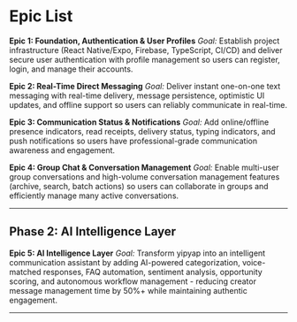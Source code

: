 # Epic List

**Epic 1: Foundation, Authentication & User Profiles**
_Goal:_ Establish project infrastructure (React Native/Expo, Firebase, TypeScript, CI/CD) and deliver secure user authentication with profile management so users can register, login, and manage their accounts.

**Epic 2: Real-Time Direct Messaging**
_Goal:_ Deliver instant one-on-one text messaging with real-time delivery, message persistence, optimistic UI updates, and offline support so users can reliably communicate in real-time.

**Epic 3: Communication Status & Notifications**
_Goal:_ Add online/offline presence indicators, read receipts, delivery status, typing indicators, and push notifications so users have professional-grade communication awareness and engagement.

**Epic 4: Group Chat & Conversation Management**
_Goal:_ Enable multi-user group conversations and high-volume conversation management features (archive, search, batch actions) so users can collaborate in groups and efficiently manage many active conversations.

---

## Phase 2: AI Intelligence Layer

**Epic 5: AI Intelligence Layer**
_Goal:_ Transform yipyap into an intelligent communication assistant by adding AI-powered categorization, voice-matched responses, FAQ automation, sentiment analysis, opportunity scoring, and autonomous workflow management - reducing creator message management time by 50%+ while maintaining authentic engagement.

---
